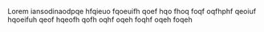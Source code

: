 Lorem iansodinaodpqe hfqieuo fqoeuifh qoef hqo fhoq foqf oqfhphf qeoiuf hqoeifuh qeof hqeofh qofh oqhf oqeh foqhf oqeh foqeh 